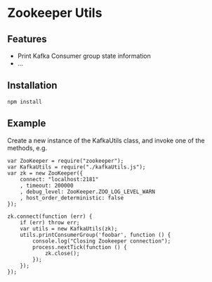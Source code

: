 # Zookeeper Utils

## Features

* Print Kafka Consumer group state information
* ...

## Installation

	npm install

## Example

Create a new instance of the KafkaUtils class, and invoke one of the methods, e.g.

	var ZooKeeper = require("zookeeper");
	var KafkaUtils = require("./kafkaUtils.js");
	var zk = new ZooKeeper({
	    connect: "localhost:2181"
	    , timeout: 200000
	    , debug_level: ZooKeeper.ZOO_LOG_LEVEL_WARN
	    , host_order_deterministic: false
	});

	zk.connect(function (err) {
	    if (err) throw err;
	    var utils = new KafkaUtils(zk);
	    utils.printConsumerGroup('foobar', function () {
	        console.log("Closing Zookeeper connection");
	        process.nextTick(function () {
	            zk.close();
	        });
	    });
	});


